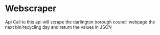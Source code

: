 # Webscraper
Api Call to this api will scrape the darlington borough council webpage the next bin/recycling day and return the values in JSON
